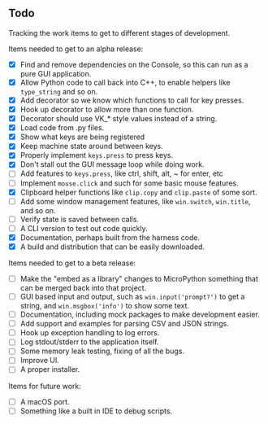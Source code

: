 ## Todo

Tracking the work items to get to different stages of development.

Items needed to get to an alpha release:

- [x] Find and remove dependencies on the Console, so this can run as a pure GUI application.
- [x] Allow Python code to call back into C++, to enable helpers like `type_string` and so on.
- [x] Add decorator so we know which functions to call for key presses.
- [x] Hook up decorator to allow more than one function.
- [x] Decorator should use VK_* style values instead of a string.
- [x] Load code from .py files.
- [x] Show what keys are being registered
- [x] Keep machine state around between keys.
- [x] Properly implement `keys.press` to press keys.
- [x] Don't stall out the GUI message loop while doing work.
- [ ] Add features to `keys.press`, like ctrl, shift, alt, ~ for enter, etc
- [ ] Implement `mouse.click` and such for some basic mouse features.
- [x] Clipboard helper functions like `clip.copy` and `clip.paste` of some sort.
- [ ] Add some window management features, like `win.switch`, `win.title`, and so on.
- [ ] Verify state is saved between calls.
- [ ] A CLI version to test out code quickly.
- [x] Documentation, perhaps built from the harness code.
- [x] A build and distribution that can be easily downloaded.

Items needed to get to a beta release:

- [ ] Make the "embed as a library" changes to MicroPython something that can be merged back into that project.
- [ ] GUI based input and output, such as `win.input('prompt?')` to get a string, and `win.msgbox('info')` to show some text.
- [ ] Documentation, including mock packages to make development easier.
- [ ] Add support and examples for parsing CSV and JSON strings.
- [ ] Hook up exception handling to log errors.
- [ ] Log stdout/stderr to the application itself.
- [ ] Some memory leak testing, fixing of all the bugs.
- [ ] Improve UI.
- [ ] A proper installer.

Items for future work:

- [ ] A macOS port.
- [ ] Something like a built in IDE to debug scripts.
